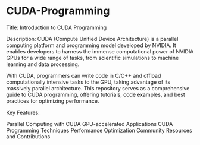 # CUDA-Programming

Title: Introduction to CUDA Programming

Description:
CUDA (Compute Unified Device Architecture) is a parallel computing platform and programming model developed by NVIDIA. It enables developers to harness the immense computational power of NVIDIA GPUs for a wide range of tasks, from scientific simulations to machine learning and data processing.

With CUDA, programmers can write code in C/C++ and offload computationally intensive tasks to the GPU, taking advantage of its massively parallel architecture. This repository serves as a comprehensive guide to CUDA programming, offering tutorials, code examples, and best practices for optimizing performance.

Key Features:

Parallel Computing with CUDA
GPU-accelerated Applications
CUDA Programming Techniques
Performance Optimization
Community Resources and Contributions
